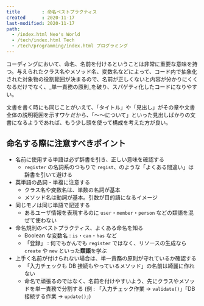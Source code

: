 ```yaml
---
title        : 命名ベストプラクティス
created      : 2020-11-17
last-modified: 2020-11-17
path:
  - /index.html Neo's World
  - /tech/index.html Tech
  - /tech/programming/index.html プログラミング
---
```


コーディングにおいて、命名、名前を付けるということは非常に重要な意味を持つ。与えられたクラス名やメソッド名、変数名などによって、コード内で抽象化された対象物の役割範囲が決まるので、名前が正しくないと内容が分かりにくくなるだけでなく、_単一責務の原則_を破り、スパゲティ化したコードになりやすい。

文書を書く時にも同じことがいえて、「タイトル」や「見出し」がその章や文書全体の説明範囲を示すワケだから、「〜〜について」といった見出しばかりの文書になるようであれば、もう少し頭を使って構成を考えた方が良い。


## 命名する際に注意すべきポイント

- 名前に使用する単語は必ず辞書を引き、正しい意味を確認する
  - `register` の名詞系のつもりで `regist`、のような「よくある間違い」は辞書を引いて避ける
- 英単語の品詞・単複に注意する
  - クラス名や変数名は、単数の名詞が基本
  - メソッド名は動詞が基本。引数が目的語になるイメージ
- 同じモノは同じ単語で記述する
  - あるユーザ情報を表現するのに `user`・`member`・`person` などの類語を混ぜて使わない
- 命名規則のベストプラクティス、よくある命名を知る
  - Boolean な変数名 : `is`・`can`・`has` など
  - 「登録」 : 何でもかんでも `register` ではなく、リソースの生成なら `create` や `new` といった**類語**を学ぶ
- 上手く名前が付けられない場合は、単一責務の原則が守れているか確認する
  - 「入力チェックも DB 接続もやっているメソッド」の名前は綺麗に作れない
  - 命名で頑張るのではなく、名前を付けやすいよう、先にクラスやメソッドを単一責務で分割する (例 : 「入力チェック作業 → `validate()`」「DB 接続する作業 → `update()`」)
